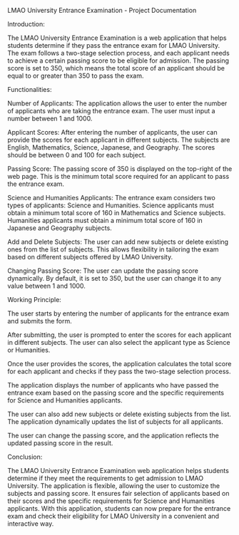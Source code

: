 LMAO University Entrance Examination - Project Documentation

Introduction:

The LMAO University Entrance Examination is a web application that helps students determine if they pass the entrance exam for LMAO University. The exam follows a two-stage selection process, and each applicant needs to achieve a certain passing score to be eligible for admission. The passing score is set to 350, which means the total score of an applicant should be equal to or greater than 350 to pass the exam.

Functionalities:

Number of Applicants: The application allows the user to enter the number of applicants who are taking the entrance exam. The user must input a number between 1 and 1000.

Applicant Scores: After entering the number of applicants, the user can provide the scores for each applicant in different subjects. The subjects are English, Mathematics, Science, Japanese, and Geography. The scores should be between 0 and 100 for each subject.

Passing Score: The passing score of 350 is displayed on the top-right of the web page. This is the minimum total score required for an applicant to pass the entrance exam.

Science and Humanities Applicants: The entrance exam considers two types of applicants: Science and Humanities. Science applicants must obtain a minimum total score of 160 in Mathematics and Science subjects. Humanities applicants must obtain a minimum total score of 160 in Japanese and Geography subjects.

Add and Delete Subjects: The user can add new subjects or delete existing ones from the list of subjects. This allows flexibility in tailoring the exam based on different subjects offered by LMAO University.

Changing Passing Score: The user can update the passing score dynamically. By default, it is set to 350, but the user can change it to any value between 1 and 1000.

Working Principle:

The user starts by entering the number of applicants for the entrance exam and submits the form.

After submitting, the user is prompted to enter the scores for each applicant in different subjects. The user can also select the applicant type as Science or Humanities.

Once the user provides the scores, the application calculates the total score for each applicant and checks if they pass the two-stage selection process.

The application displays the number of applicants who have passed the entrance exam based on the passing score and the specific requirements for Science and Humanities applicants.

The user can also add new subjects or delete existing subjects from the list. The application dynamically updates the list of subjects for all applicants.

The user can change the passing score, and the application reflects the updated passing score in the result.

Conclusion:

The LMAO University Entrance Examination web application helps students determine if they meet the requirements to get admission to LMAO University. The application is flexible, allowing the user to customize the subjects and passing score. It ensures fair selection of applicants based on their scores and the specific requirements for Science and Humanities applicants. With this application, students can now prepare for the entrance exam and check their eligibility for LMAO University in a convenient and interactive way.
